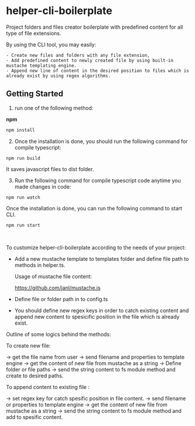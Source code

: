 # helper-cli-boilerplate

Project folders and files creator boilerplate with predefined content for all type of file extensions.

 By using the CLI tool, you may easily: 

    - Create new files and folders with any file extension,
    - Add predefined content to newly created file by using built-in mustache templating engine.
    - Append new line of content in the desired position to files which is already exist by using regex algorithms.


## Getting Started


1. run one of the following method:

**npm**

```sh
npm install
```

2. Once the installation is done, you should run the following command for compile typescript:

 ```
 npm run build
 ```

 It saves javascript files to dist folder.
 <br/>

3. Run the following command for compile typescript code anytime you made changes in code:

 ```
 npm run watch
 ```

 Once the installation is done, you can run the following command to start CLI.

 ```
 npm run start
 ```

<br/>


To customize helper-cli-boilerplate according to the needs of your project:

- Add a new mustache template to templates folder and define file path to methods in helper.ts.

  Usage of mustache file content:

  https://github.com/janl/mustache.js

- Define file or folder path in to config.ts

- You should define new regex keys in order to catch existing content and append new content to spesicific position in the file which is already exist.



Outline of some logics behind the methods:

To create new file:

-> get the file name from user
    -> send filename and properties to template engine -> get the content of new file from mustache as a string 
     -> Define folder or file paths 
       -> send the string content to fs  module method and create to desired paths. 

To append content to existing file :

  -> set regex key for catch spesific position in file content.
    -> send filename or properties to template engine -> get the content of new file from mustache as a string 
      -> send the string content to fs module method and add to spesific content.


